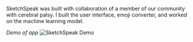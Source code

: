 SketchSpeak was built with collaboration of a member of our community with cerebral palsy.
I built the user interface, emoji converter, and worked on the machine learning model.

*Demo of app*
![SketchSpeak Demo](https://github.com/kripat06/SketchSpeak/blob/4e8c6f2f65589ed2b41c63b01eff292cc3f7c80b/images/potato_demo.gif)
